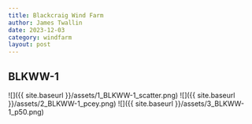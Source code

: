```yaml
---
title: Blackcraig Wind Farm
author: James Twallin
date: 2023-12-03
category: windfarm
layout: post
---
```

BLKWW-1
-------------
![]({{ site.baseurl }}/assets/1_BLKWW-1_scatter.png)
![]({{ site.baseurl }}/assets/2_BLKWW-1_pcey.png)
![]({{ site.baseurl }}/assets/3_BLKWW-1_p50.png)

